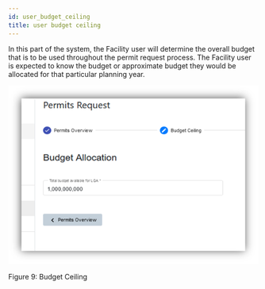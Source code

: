 ```yaml
---
id: user_budget_ceiling
title: user budget ceiling
---
```


In this part of the system, the Facility user will determine the overall budget that is to be used throughout the permit request process. The Facility user is expected to know the budget or approximate budget they would be allocated for that particular planning year. 

![img alt](/img/user_budget_ceiling.png)

   Figure 9: Budget Ceiling

